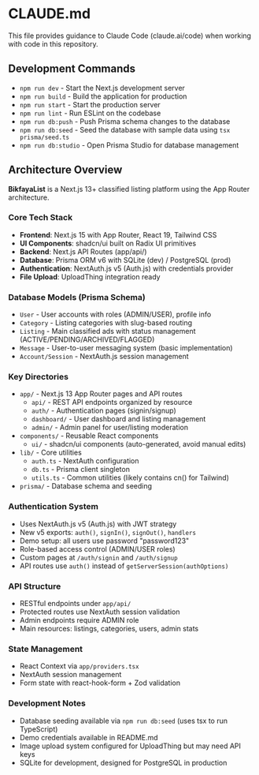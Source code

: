 # CLAUDE.md

This file provides guidance to Claude Code (claude.ai/code) when working with code in this repository.

## Development Commands

- `npm run dev` - Start the Next.js development server
- `npm run build` - Build the application for production
- `npm run start` - Start the production server
- `npm run lint` - Run ESLint on the codebase
- `npm run db:push` - Push Prisma schema changes to the database
- `npm run db:seed` - Seed the database with sample data using `tsx prisma/seed.ts`
- `npm run db:studio` - Open Prisma Studio for database management

## Architecture Overview

**BikfayaList** is a Next.js 13+ classified listing platform using the App Router architecture.

### Core Tech Stack
- **Frontend**: Next.js 15 with App Router, React 19, Tailwind CSS
- **UI Components**: shadcn/ui built on Radix UI primitives
- **Backend**: Next.js API Routes (app/api/)
- **Database**: Prisma ORM v6 with SQLite (dev) / PostgreSQL (prod)
- **Authentication**: NextAuth.js v5 (Auth.js) with credentials provider
- **File Upload**: UploadThing integration ready

### Database Models (Prisma Schema)
- `User` - User accounts with roles (ADMIN/USER), profile info
- `Category` - Listing categories with slug-based routing
- `Listing` - Main classified ads with status management (ACTIVE/PENDING/ARCHIVED/FLAGGED)
- `Message` - User-to-user messaging system (basic implementation)
- `Account/Session` - NextAuth.js session management

### Key Directories
- `app/` - Next.js 13 App Router pages and API routes
  - `api/` - REST API endpoints organized by resource
  - `auth/` - Authentication pages (signin/signup)
  - `dashboard/` - User dashboard and listing management
  - `admin/` - Admin panel for user/listing moderation
- `components/` - Reusable React components
  - `ui/` - shadcn/ui components (auto-generated, avoid manual edits)
- `lib/` - Core utilities
  - `auth.ts` - NextAuth configuration
  - `db.ts` - Prisma client singleton
  - `utils.ts` - Common utilities (likely contains cn() for Tailwind)
- `prisma/` - Database schema and seeding

### Authentication System
- Uses NextAuth.js v5 (Auth.js) with JWT strategy
- New v5 exports: `auth()`, `signIn()`, `signOut()`, `handlers`
- Demo setup: all users use password "password123"
- Role-based access control (ADMIN/USER roles)
- Custom pages at `/auth/signin` and `/auth/signup`
- API routes use `auth()` instead of `getServerSession(authOptions)`

### API Structure
- RESTful endpoints under `app/api/`
- Protected routes use NextAuth session validation
- Admin endpoints require ADMIN role
- Main resources: listings, categories, users, admin stats

### State Management
- React Context via `app/providers.tsx`
- NextAuth session management
- Form state with react-hook-form + Zod validation

### Development Notes
- Database seeding available via `npm run db:seed` (uses tsx to run TypeScript)
- Demo credentials available in README.md
- Image upload system configured for UploadThing but may need API keys
- SQLite for development, designed for PostgreSQL in production